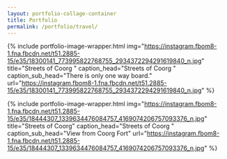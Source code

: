 ```yaml
---
layout: portfolio-collage-container
title: Portfolio
permalink: /portfolio/travel/
---
```


{% include portfolio-image-wrapper.html 
		img="https://instagram.fbom8-1.fna.fbcdn.net/t51.2885-15/e35/18300141_773995822768755_2934372294291619840_n.jpg"			
            title="Streets of Coorg "
            caption_head="Streets of Coorg "
            caption_sub_head="There is only one way board." 
            url="https://instagram.fbom8-1.fna.fbcdn.net/t51.2885-15/e35/18300141_773995822768755_2934372294291619840_n.jpg" %}

{% include portfolio-image-wrapper.html 
		img="https://instagram.fbom8-1.fna.fbcdn.net/t51.2885-15/e35/18444307_1339634476084757_4169074206757093376_n.jpg"
            title="Streets of Coorg"
            caption_head="Streets of Coorg "
            caption_sub_head="View from Coorg Fort" 
			url="https://instagram.fbom8-1.fna.fbcdn.net/t51.2885-15/e35/18444307_1339634476084757_4169074206757093376_n.jpg" %}
